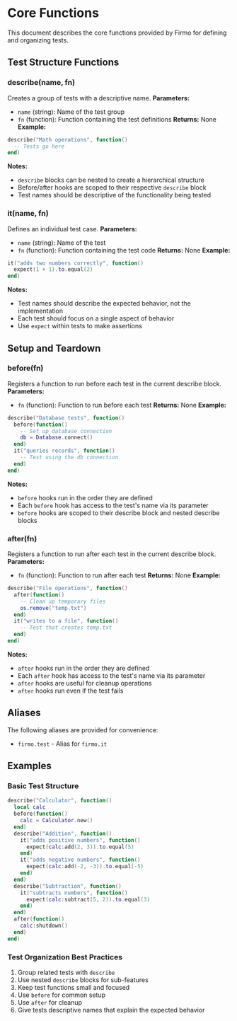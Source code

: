 # Core Functions
This document describes the core functions provided by Firmo for defining and organizing tests.

## Test Structure Functions

### describe(name, fn)
Creates a group of tests with a descriptive name.
**Parameters:**

- `name` (string): Name of the test group
- `fn` (function): Function containing the test definitions
**Returns:** None
**Example:**

```lua
describe("Math operations", function()
  -- Tests go here
end)

```
**Notes:**

- `describe` blocks can be nested to create a hierarchical structure
- Before/after hooks are scoped to their respective `describe` block
- Test names should be descriptive of the functionality being tested

### it(name, fn)
Defines an individual test case.
**Parameters:**

- `name` (string): Name of the test
- `fn` (function): Function containing the test code
**Returns:** None
**Example:**

```lua
it("adds two numbers correctly", function()
  expect(1 + 1).to.equal(2)
end)

```
**Notes:**

- Test names should describe the expected behavior, not the implementation
- Each test should focus on a single aspect of behavior
- Use `expect` within tests to make assertions

## Setup and Teardown

### before(fn)
Registers a function to run before each test in the current describe block.
**Parameters:**

- `fn` (function): Function to run before each test
**Returns:** None
**Example:**

```lua
describe("Database tests", function()
  before(function()
    -- Set up database connection
    db = Database.connect()
  end)
  it("queries records", function()
    -- Test using the db connection
  end)
end)

```
**Notes:**

- `before` hooks run in the order they are defined
- Each `before` hook has access to the test's name via its parameter
- `before` hooks are scoped to their describe block and nested describe blocks

### after(fn)
Registers a function to run after each test in the current describe block.
**Parameters:**

- `fn` (function): Function to run after each test
**Returns:** None
**Example:**

```lua
describe("File operations", function()
  after(function()
    -- Clean up temporary files
    os.remove("temp.txt")
  end)
  it("writes to a file", function()
    -- Test that creates temp.txt
  end)
end)

```
**Notes:**

- `after` hooks run in the order they are defined
- Each `after` hook has access to the test's name via its parameter
- `after` hooks are useful for cleanup operations
- `after` hooks run even if the test fails

## Aliases
The following aliases are provided for convenience:

- `firmo.test` - Alias for `firmo.it`

## Examples

### Basic Test Structure

```lua
describe("Calculator", function()
  local calc
  before(function()
    calc = Calculator.new()
  end)
  describe("Addition", function()
    it("adds positive numbers", function()
      expect(calc:add(2, 3)).to.equal(5)
    end)
    it("adds negative numbers", function()
      expect(calc:add(-2, -3)).to.equal(-5)
    end)
  end)
  describe("Subtraction", function()
    it("subtracts numbers", function()
      expect(calc:subtract(5, 2)).to.equal(3)
    end)
  end)
  after(function()
    calc:shutdown()
  end)
end)

```

### Test Organization Best Practices

1. Group related tests with `describe`
2. Use nested `describe` blocks for sub-features
3. Keep test functions small and focused
4. Use `before` for common setup
5. Use `after` for cleanup
6. Give tests descriptive names that explain the expected behavior


